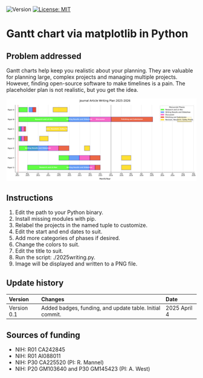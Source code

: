 ![Version](https://img.shields.io/static/v1?label=gantt-chart-py&message=0.0&color=brightcolor)
[![License: MIT](https://img.shields.io/badge/License-MIT-blue.svg)](https://opensource.org/licenses/MIT)


# Gantt chart via matplotlib in Python

## Problem addressed

Gantt charts help keep you realistic about your planning.
They are valuable for planning large, complex projects and managing multiple projects.
However, finding open-source software to make timelines is a pain.
The placeholder plan is not realistic, but you get the idea.

![Writing Plan](writingPLan2025-2026.png)  




## Instructions
 1. Edit the path to your Python binary.
 2. Install missing modules with pip.
 3. Relabel the projects in the named tuple to customize.
 4. Edit the start and end dates to suit.
 5. Add more categories of phases if desired.
 7. Change the colors to suit.
 8. Edit the title to suit.
 9. Run the script: ./2025writing.py.
 10. Image will be displayed and written to a PNG file.


## Update history

|Version      | Changes                                                                                                                                                                         | Date                 |
|:-----------|:------------------------------------------------------------------------------------------------------------------------------------------|:--------------------|
| Version 0.1 |   Added badges, funding, and update table.  Initial commit.                                                                                                                | 2025 April 4 |

## Sources of funding

- NIH: R01 CA242845
- NIH: R01 AI088011
- NIH: P30 CA225520 (PI: R. Mannel)
- NIH: P20 GM103640 and P30 GM145423 (PI: A. West)
